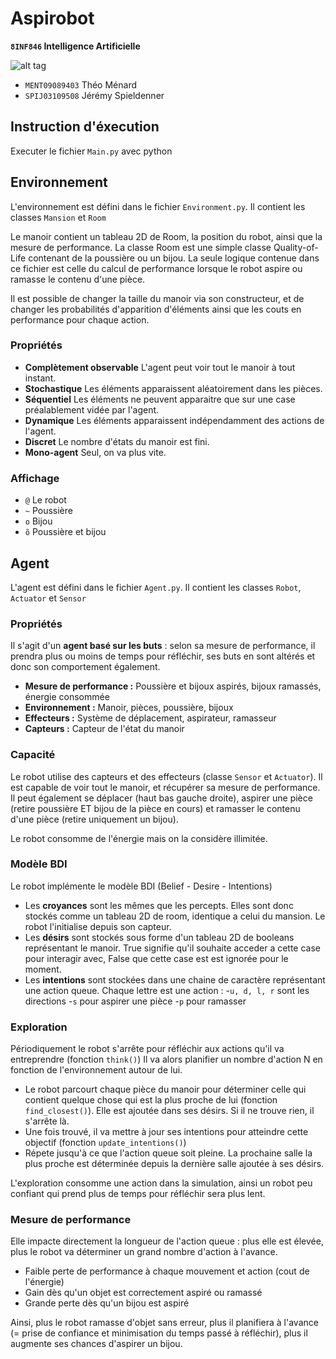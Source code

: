 # Aspirobot
**`8INF846` Intelligence Artificielle**

![alt tag](https://vgy.me/GaNIBk.gif)
- `MENT09089403` Théo Ménard
- `SPIJ03109508` Jérémy Spieldenner

## Instruction d'éxecution
Executer le fichier `Main.py` avec python

## Environnement
L'environnement est défini dans le fichier `Environment.py`. Il contient les classes `Mansion` et `Room`

Le manoir contient un tableau 2D de Room, la position du robot, ainsi que la mesure de performance.
La classe Room est une simple classe Quality-of-Life contenant de la poussière ou un bijou.
La seule logique contenue dans ce fichier est celle du calcul de performance lorsque le robot aspire ou ramasse le contenu d'une pièce.

Il est possible de changer la taille du manoir via son constructeur, et de changer les probabilités d'apparition d'éléments ainsi que les couts en performance pour chaque action.

### Propriétés
- **Complètement observable** L'agent peut voir tout le manoir à tout instant.
- **Stochastique** Les éléments apparaissent aléatoirement dans les pièces.
- **Séquentiel** Les éléments ne peuvent apparaitre que sur une case préalablement vidée par l'agent. 
- **Dynamique** Les éléments apparaissent indépendamment des actions de l'agent.
- **Discret** Le nombre d'états du manoir est fini.
- **Mono-agent** Seul, on va plus vite.

### Affichage
- `@` Le robot
- `~` Poussière
- `o` Bijou
- `õ` Poussière et bijou

## Agent
L'agent est défini dans le fichier `Agent.py`. Il contient les classes `Robot`, `Actuator` et `Sensor`

### Propriétés
Il s'agit d'un **agent basé sur les buts** : selon sa mesure de performance, il prendra plus ou moins de temps pour réfléchir, ses buts en sont altérés et donc son comportement également.
- **Mesure de performance :** Poussière et bijoux aspirés, bijoux ramassés, énergie consommée
- **Environnement :** Manoir, pièces, poussière, bijoux
- **Effecteurs :** Système de déplacement, aspirateur, ramasseur
- **Capteurs :** Capteur de l'état du manoir

### Capacité
Le robot utilise des capteurs et des effecteurs (classe `Sensor` et `Actuator`).
Il est capable de voir tout le manoir, et récupérer sa mesure de performance.
Il peut également se déplacer (haut bas gauche droite), aspirer une pièce (retire poussière ET bijou de la pièce en cours) et ramasser le contenu d'une pièce (retire uniquement un bijou).

Le robot consomme de l'énergie mais on la considère illimitée.

### Modèle BDI
Le robot implémente le modèle BDI (Belief - Desire - Intentions)
- Les **croyances** sont les mêmes que les percepts. Elles sont donc stockés comme un tableau 2D de room, identique a celui du mansion. Le robot l'initialise depuis son capteur.
- Les **désirs** sont stockés sous forme d'un tableau 2D de booleans représentant le manoir. True signifie qu'il souhaite acceder a cette case pour interagir avec, False que cette case est est ignorée pour le moment.
- Les **intentions** sont stockées dans une chaine de caractère représentant une action queue. Chaque lettre est une action :
  -`u, d, l, r` sont les directions
  -`s` pour aspirer une pièce
  -`p` pour ramasser
  
### Exploration
Périodiquement le robot s'arrête pour réfléchir aux actions qu'il va entreprendre (fonction `think()`)
Il va alors planifier un nombre d'action N en fonction de l'environnement autour de lui.
- Le robot parcourt chaque pièce du manoir pour déterminer celle qui contient quelque chose qui est la plus proche de lui (fonction `find_closest()`). Elle est ajoutée dans ses désirs. Si il ne trouve rien, il s'arrête là.
- Une fois trouvé, il va mettre à jour ses intentions pour atteindre cette objectif (fonction `update_intentions()`)
- Répete jusqu'à ce que l'action queue soit pleine. La prochaine salle la plus proche est déterminée depuis la dernière salle ajoutée à ses désirs.

L'exploration consomme une action dans la simulation, ainsi un robot peu confiant qui prend plus de temps pour réfléchir sera plus lent.

### Mesure de performance
Elle impacte directement la longueur de l'action queue : plus elle est élevée, plus le robot va déterminer un grand nombre d'action à l'avance.
- Faible perte de performance à chaque mouvement et action (cout de l'énergie)
- Gain dès qu'un objet est correctement aspiré ou ramassé
- Grande perte dès qu'un bijou est aspiré

Ainsi, plus le robot ramasse d'objet sans erreur, plus il planifiera à l'avance (= prise de confiance et minimisation du temps passé à réfléchir), plus il augmente ses chances d'aspirer un bijou.
